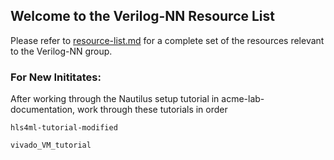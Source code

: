 ## Welcome to the Verilog-NN Resource List

Please refer to [resource-list.md](./resource-list.md) for a complete set of the resources relevant to the Verilog-NN group.

### For New Inititates:

After working through the Nautilus setup tutorial in acme-lab-documentation, work through these tutorials in order

```
hls4ml-tutorial-modified

vivado_VM_tutorial
```
